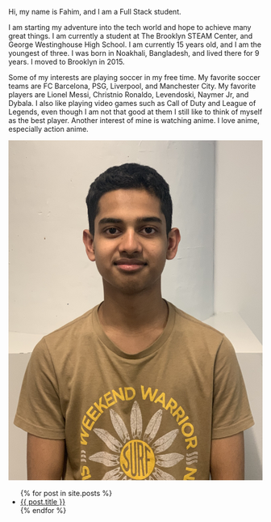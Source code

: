 Hi, my name is Fahim, and I am a Full Stack student.

I am starting my adventure into the tech world and hope to achieve many great things. I am currently a student at The Brooklyn STEAM Center, and George Westinghouse High School. I am currently 15 years old, and I am the youngest of three. I was born in Noakhali, Bangladesh, and lived there for 9 years. I moved to Brooklyn in 2015.

Some of my interests are playing soccer in my free time. My favorite soccer teams are FC Barcelona, PSG, Liverpool, and Manchester City.
My favorite players are Lionel Messi, Christnio Ronaldo, Levendoski, Naymer Jr, and Dybala. I also like playing video games such as Call of Duty and League of Legends, even though I am not that good at them I still like to think of myself as the best player. Another interest of mine is watching anime. I love anime, especially action anime.











![A professional photo of me](/assets/habibi.JPG)


<ul>
    {% for post in site.posts %}
    <li>
    <a href="/blog{{ post.url }}">{{ post.title }}</a>
    </li>
    {% endfor %}
</ul>